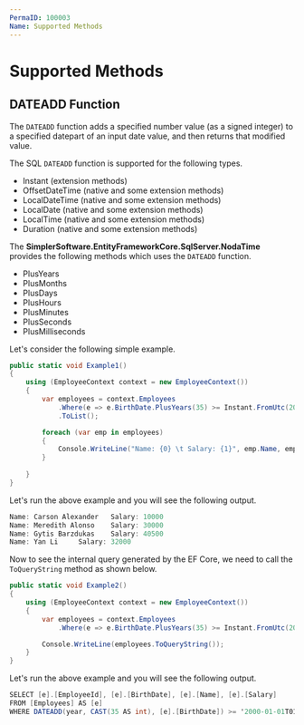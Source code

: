 ```yaml
---
PermaID: 100003
Name: Supported Methods
---
```


# Supported Methods

## DATEADD Function

The `DATEADD` function adds a specified number value (as a signed integer) to a specified datepart of an input date value, and then returns that modified value.

The SQL `DATEADD` function is supported for the following types.

 - Instant (extension methods)
 - OffsetDateTime (native and some extension methods)
 - LocalDateTime (native and some extension methods)
 - LocalDate (native and some extension methods)
 - LocalTime (native and some extension methods)
 - Duration (native and some extension methods)

The **SimplerSoftware.EntityFrameworkCore.SqlServer.NodaTime** provides the following methods which uses the `DATEADD` function.

 - PlusYears
 - PlusMonths
 - PlusDays
 - PlusHours
 - PlusMinutes
 - PlusSeconds
 - PlusMilliseconds

Let's consider the following simple example. 

```csharp
public static void Example1()
{
    using (EmployeeContext context = new EmployeeContext())
    {
        var employees = context.Employees
            .Where(e => e.BirthDate.PlusYears(35) >= Instant.FromUtc(2000, 1, 1, 1, 0))
            .ToList();

        foreach (var emp in employees)
        {
            Console.WriteLine("Name: {0} \t Salary: {1}", emp.Name, emp.Salary);
        }
        
    }
}
```

Let's run the above example and you will see the following output.

```csharp
Name: Carson Alexander   Salary: 10000
Name: Meredith Alonso    Salary: 30000
Name: Gytis Barzdukas    Salary: 40500
Name: Yan Li     Salary: 32000
```

Now to see the internal query generated by the EF Core, we need to call the `ToQueryString` method as shown below. 

```csharp
public static void Example2()
{
    using (EmployeeContext context = new EmployeeContext())
    {
        var employees = context.Employees
            .Where(e => e.BirthDate.PlusYears(35) >= Instant.FromUtc(2000, 1, 1, 1, 0));

        Console.WriteLine(employees.ToQueryString());
    }
}
```

Let's run the above example and you will see the following output.

```csharp
SELECT [e].[EmployeeId], [e].[BirthDate], [e].[Name], [e].[Salary]
FROM [Employees] AS [e]
WHERE DATEADD(year, CAST(35 AS int), [e].[BirthDate]) >= '2000-01-01T01:00:00.0000000Z'
```
